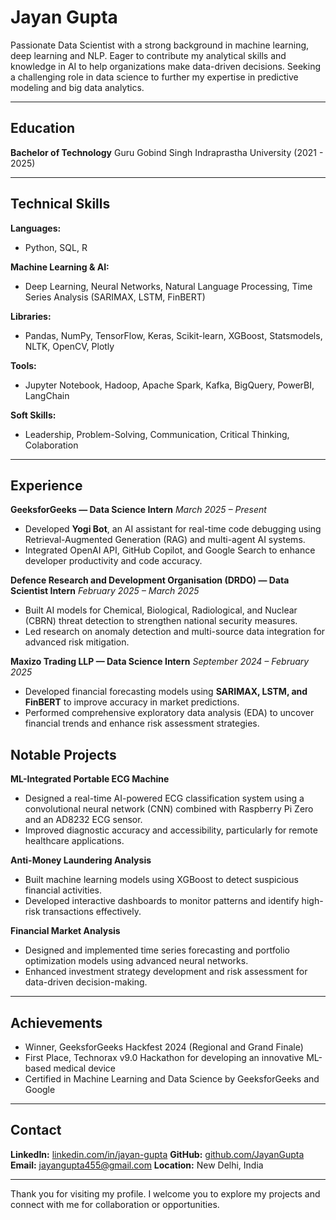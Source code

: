 # Jayan Gupta

Passionate Data Scientist with a strong background in machine learning, deep learning and NLP. Eager to contribute my analytical skills and knowledge in AI to help organizations make data-driven decisions. Seeking a challenging role in data science to further my expertise in predictive modeling and big data analytics.

---

## Education

**Bachelor of Technology**
Guru Gobind Singh Indraprastha University (2021 - 2025)

---

## Technical Skills

**Languages:**  
- Python, SQL, R  

**Machine Learning & AI:**  
- Deep Learning, Neural Networks, Natural Language Processing, Time Series Analysis (SARIMAX, LSTM, FinBERT)

**Libraries:**  
- Pandas, NumPy, TensorFlow, Keras, Scikit-learn, XGBoost, Statsmodels, NLTK, OpenCV, Plotly

**Tools:**  
- Jupyter Notebook, Hadoop, Apache Spark, Kafka, BigQuery, PowerBI, LangChain

**Soft Skills:**  
- Leadership, Problem-Solving, Communication, Critical Thinking, Colaboration

---

## Experience

**GeeksforGeeks — Data Science Intern**
*March 2025 – Present*

* Developed **Yogi Bot**, an AI assistant for real-time code debugging using Retrieval-Augmented Generation (RAG) and multi-agent AI systems.
* Integrated OpenAI API, GitHub Copilot, and Google Search to enhance developer productivity and code accuracy.

**Defence Research and Development Organisation (DRDO) — Data Scientist Intern**
*February 2025 – March 2025*

* Built AI models for Chemical, Biological, Radiological, and Nuclear (CBRN) threat detection to strengthen national security measures.
* Led research on anomaly detection and multi-source data integration for advanced risk mitigation.

**Maxizo Trading LLP — Data Science Intern**
*September 2024 – February 2025*

* Developed financial forecasting models using **SARIMAX, LSTM, and FinBERT** to improve accuracy in market predictions.
* Performed comprehensive exploratory data analysis (EDA) to uncover financial trends and enhance risk assessment strategies.

## Notable Projects

**ML-Integrated Portable ECG Machine**

* Designed a real-time AI-powered ECG classification system using a convolutional neural network (CNN) combined with Raspberry Pi Zero and an AD8232 ECG sensor.
* Improved diagnostic accuracy and accessibility, particularly for remote healthcare applications.

**Anti-Money Laundering Analysis**

* Built machine learning models using XGBoost to detect suspicious financial activities.
* Developed interactive dashboards to monitor patterns and identify high-risk transactions effectively.

**Financial Market Analysis**

* Designed and implemented time series forecasting and portfolio optimization models using advanced neural networks.
* Enhanced investment strategy development and risk assessment for data-driven decision-making.

---

## Achievements

* Winner, GeeksforGeeks Hackfest 2024 (Regional and Grand Finale)
* First Place, Technorax v9.0 Hackathon for developing an innovative ML-based medical device
* Certified in Machine Learning and Data Science by GeeksforGeeks and Google

---

## Contact

**LinkedIn:** [linkedin.com/in/jayan-gupta](https://linkedin.com/in/jayan-gupta)
**GitHub:** [github.com/JayanGupta](https://github.com/JayanGupta)
**Email:** [jayangupta455@gmail.com](mailto:jayangupta455@gmail.com)
**Location:** New Delhi, India

---

Thank you for visiting my profile. I welcome you to explore my projects and connect with me for collaboration or opportunities.

